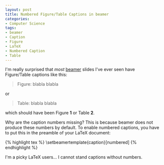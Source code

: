 ```yaml
---
layout: post
title: Numbered Figure/Table Captions in beamer
categories:
- Computer Science
tags:
- beamer
- Caption
- Figure
- LaTeX
- Numbered Caption
- Table
---
```


I'm really surprised that _most_ [beamer](http://latex-beamer.sourceforge.net/) slides I've ever seen have Figure/Table captions like this:

> Figure: blabla blabla

or

> Table: blabla blabla

which should have been Figure **1** or Table **2**.

Why are the caption numbers missing? This is because beamer does not produce these numbers by default. To enable numbered captions, you have to put this in the preamble of your LaTeX document:

{% highlight tex %}
\setbeamertemplate{caption}[numbered]
{% endhighlight %}

I'm a picky LaTeX users... I cannot stand captions without numbers.

